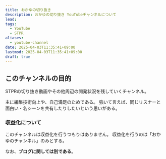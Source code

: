 ```yaml
---
title: おかゆの切り抜き
description: おかゆの切り抜き YouTubeチャンネルについて
lead: 
tags:
  - YouTube
  - STPR
aliases:
  - youtube-channel
date: 2025-04-03T11:35:41+09:00
lastmod: 2025-04-03T11:35:41+09:00
draft: true
---
```

## このチャンネルの目的
STPRの切り抜き動画やその他周辺の開発状況を残していくチャンネル。

主に編集技術向上や、自己満足のためである。
強いて言えば、同じリスナーと面白い・名シーンを共有したりしたいという思いがある。
### 収益化について
このチャンネルは収益化を行うつもりはありません。
収益化を行うのは「おかゆのチャンネル」のみとする。

なお、**ブログに関しては別である**。

